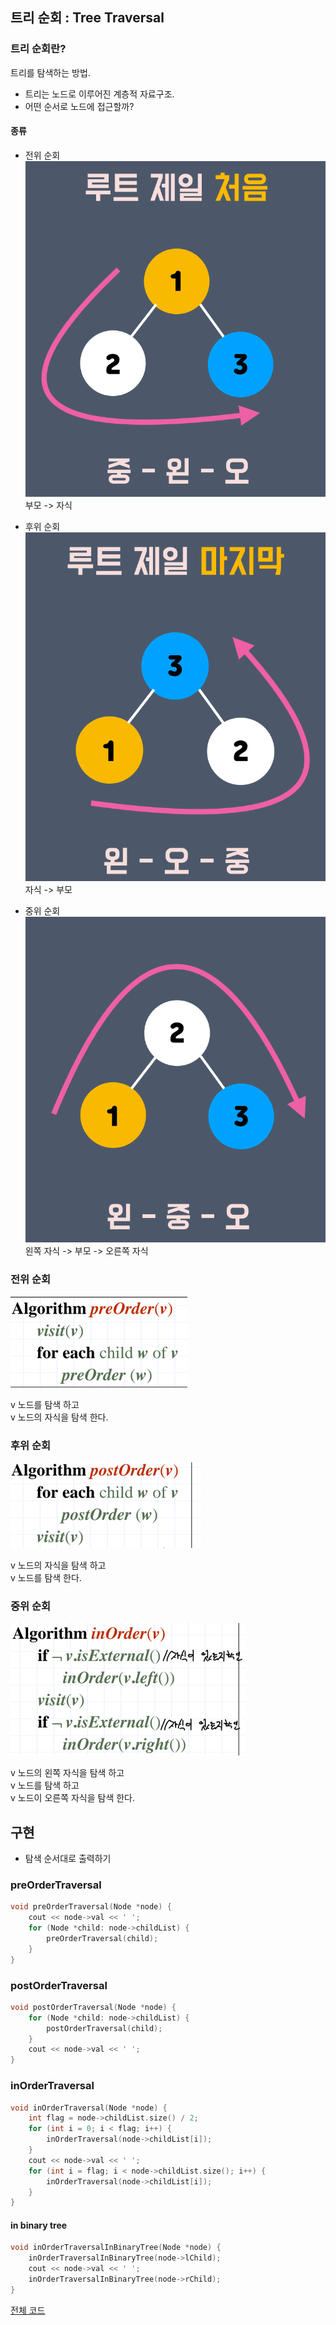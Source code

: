 ## 트리 순회 : Tree Traversal


### 트리 순회란?
트리를 탐색하는 방법.
- 트리는 노드로 이루어진 계층적 자료구조.
- 어떤 순서로 노드에 접근할까?

#### 종류

- 전위 순회 
![img.png](img.png)
부모 -> 자식


- 후위 순회
  ![img_2.png](img_2.png)
  자식 -> 부모


- 중위 순회
![img_1.png](img_1.png)
왼쪽 자식 -> 부모 -> 오른쪽 자식

### 전위 순회
![img_3.png](img_3.png)

v 노드를 탐색 하고 <br> v 노드의 자식을 탐색 한다.

### 후위 순회
![img_4.png](img_4.png)

v 노드의 자식을 탐색 하고 <br> v 노드를 탐색 한다.


### 중위 순회
![img_5.png](img_5.png)

v 노드의 왼쪽 자식을 탐색 하고<br> v 노드를 탐색 하고<br> v 노드이 오른쪽 자식을 탐색 한다.

## 구현
- 탐색 순서대로 출력하기

### preOrderTraversal
```cpp
void preOrderTraversal(Node *node) {
    cout << node->val << ' ';
    for (Node *child: node->childList) {
        preOrderTraversal(child);
    }
}
```
### postOrderTraversal
```cpp
void postOrderTraversal(Node *node) {
    for (Node *child: node->childList) {
        postOrderTraversal(child);
    }
    cout << node->val << ' ';
}
```

### inOrderTraversal
```c++
void inOrderTraversal(Node *node) {
    int flag = node->childList.size() / 2;
    for (int i = 0; i < flag; i++) {
        inOrderTraversal(node->childList[i]);
    }
    cout << node->val << ' ';
    for (int i = flag; i < node->childList.size(); i++) {
        inOrderTraversal(node->childList[i]);
    }
}
```
#### in binary tree
```cpp
void inOrderTraversalInBinaryTree(Node *node) {
    inOrderTraversalInBinaryTree(node->lChild);
    cout << node->val << ' ';
    inOrderTraversalInBinaryTree(node->rChild);
}
```

<a href> 전체 코드 </a>